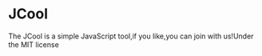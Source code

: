 JCool
=====

The JCool is a simple JavaScript tool,if you like,you can join with us!Under the MIT license
